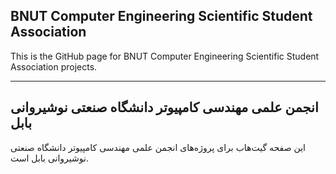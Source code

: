 ## BNUT Computer Engineering Scientific Student Association

This is the GitHub page for BNUT Computer Engineering Scientific Student Association projects.

---
## انجمن علمی مهندسی کامپیوتر دانشگاه صنعتی نوشیروانی بابل

این صفحه گیت‌هاب برای پروژه‌های انجمن علمی مهندسی کامپیوتر دانشگاه صنعتی نوشیروانی بابل است. 
